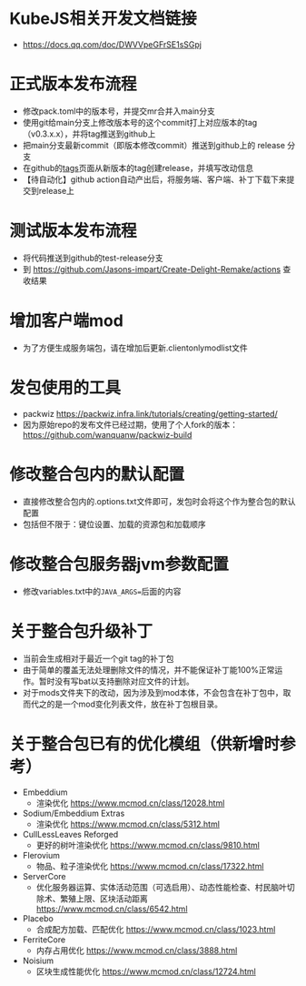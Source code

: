 # KubeJS相关开发文档链接
- https://docs.qq.com/doc/DWVVpeGFrSE1sSGpj

# 正式版本发布流程
- 修改pack.toml中的版本号，并提交mr合并入main分支
- 使用git给main分支上修改版本号的这个commit打上对应版本的tag（v0.3.x.x），并将tag推送到github上
- 把main分支最新commit（即版本修改commit）推送到github上的 release 分支
- 在github的[tags](https://github.com/Jasons-impart/Create-Delight-Remake/tags)页面从新版本的tag创建release，并填写改动信息
- 【待自动化】github action自动产出后，将服务端、客户端、补丁下载下来提交到release上

# 测试版本发布流程
- 将代码推送到github的test-release分支
- 到 https://github.com/Jasons-impart/Create-Delight-Remake/actions 查收结果

# 增加客户端mod
- 为了方便生成服务端包，请在增加后更新.clientonlymodlist文件

# 发包使用的工具
- packwiz https://packwiz.infra.link/tutorials/creating/getting-started/
- 因为原始repo的发布文件已经过期，使用了个人fork的版本：https://github.com/wanquanw/packwiz-build

# 修改整合包内的默认配置
- 直接修改整合包内的.options.txt文件即可，发包时会将这个作为整合包的默认配置
- 包括但不限于：键位设置、加载的资源包和加载顺序

# 修改整合包服务器jvm参数配置
- 修改variables.txt中的`JAVA_ARGS=`后面的内容

# 关于整合包升级补丁
- 当前会生成相对于最近一个git tag的补丁包
- 由于简单的覆盖无法处理删除文件的情况，并不能保证补丁能100%正常运作。暂时没有写bat以支持删除对应文件的计划。
- 对于mods文件夹下的改动，因为涉及到mod本体，不会包含在补丁包中，取而代之的是一个mod变化列表文件，放在补丁包根目录。

# 关于整合包已有的优化模组（供新增时参考）
- Embeddium
  - 渲染优化 https://www.mcmod.cn/class/12028.html
- Sodium/Embeddium Extras
  - 渲染优化 https://www.mcmod.cn/class/5312.html
- CullLessLeaves Reforged
  - 更好的树叶渲染优化 https://www.mcmod.cn/class/9810.html
- Flerovium
  - 物品、粒子渲染优化 https://www.mcmod.cn/class/17322.html
- ServerCore
  - 优化服务器运算、实体活动范围（可选启用）、动态性能检查、村民脑叶切除术、繁殖上限、区块活动距离 https://www.mcmod.cn/class/6542.html
- Placebo
  - 合成配方加载、匹配优化 https://www.mcmod.cn/class/1023.html
- FerriteCore
  - 内存占用优化 https://www.mcmod.cn/class/3888.html
- Noisium
  - 区块生成性能优化 https://www.mcmod.cn/class/12724.html